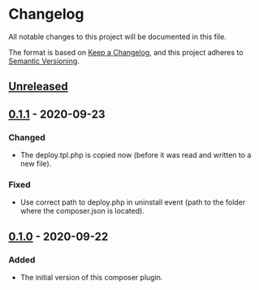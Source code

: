 # Changelog
All notable changes to this project will be documented in this file.

The format is based on [Keep a Changelog](https://keepachangelog.com/en/1.0.0/),
and this project adheres to [Semantic Versioning](https://semver.org/spec/v2.0.0.html).

## [Unreleased]

## [0.1.1] - 2020-09-23

### Changed
- The deploy.tpl.php is copied now (before it was read and written to a new file).

### Fixed
- Use correct path to deploy.php in uninstall event (path to the folder where the composer.json is located).

## [0.1.0] - 2020-09-22

### Added
- The initial version of this composer plugin.

[Unreleased]: https://github.com/wearerequired/composer-deployer/compare/0.1.1...HEAD
[0.1.1]: https://github.com/wearerequired/composer-deployer/compare/0.1.0...0.1.1
[0.1.0]: https://github.com/wearerequired/composer-deployer/compare/067a144f7bc33b3add8bb06ac05d08fb5c5abc32...0.1.0
